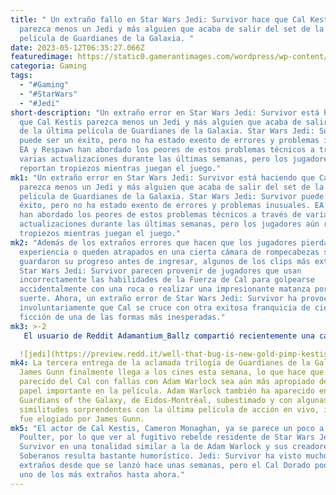 ```yaml
---
title: " Un extraño fallo en Star Wars Jedi: Survivor hace que Cal Kestis
  parezca menos un Jedi y más alguien que acaba de salir del set de la última
  película de Guardianes de la Galaxia. "
date: 2023-05-12T06:35:27.066Z
featuredimage: https://static0.gamerantimages.com/wordpress/wp-content/uploads/2023/05/star-wars-jedi-survivor-cal-kestis-guardians-of-the-galaxy.jpg?q=50&fit=contain&w=1140&h=&dpr=1.5
categoria: Gaming
tags:
  - "#Gaming"
  - "#StarWars"
  - "#Jedi"
short-description: "Un extraño error en Star Wars Jedi: Survivor está haciendo
  que Cal Kestis parezca menos un Jedi y más alguien que acaba de salir del set
  de la última película de Guardianes de la Galaxia. Star Wars Jedi: Survivor
  puede ser un éxito, pero no ha estado exento de errores y problemas inusuales.
  EA y Respawn han abordado los peores de estos problemas técnicos a través de
  varias actualizaciones durante las últimas semanas, pero los jugadores aún
  reportan tropiezos mientras juegan el juego."
mk1: "Un extraño error en Star Wars Jedi: Survivor está haciendo que Cal Kestis
  parezca menos un Jedi y más alguien que acaba de salir del set de la última
  película de Guardianes de la Galaxia. Star Wars Jedi: Survivor puede ser un
  éxito, pero no ha estado exento de errores y problemas inusuales. EA y Respawn
  han abordado los peores de estos problemas técnicos a través de varias
  actualizaciones durante las últimas semanas, pero los jugadores aún reportan
  tropiezos mientras juegan el juego."
mk2: "Además de los extraños errores que hacen que los jugadores pierdan
  experiencia o queden atrapados en una cierta cámara de rompecabezas si no
  guardaron su progreso antes de ingresar, algunos de los clips más extraños de
  Star Wars Jedi: Survivor parecen provenir de jugadores que usan
  incorrectamente las habilidades de la Fuerza de Cal para golpearse
  accidentalmente con una roca o realizar una impresionante matanza por pura
  suerte. Ahora, un extraño error de Star Wars Jedi: Survivor ha provocado
  involuntariamente que Cal se cruce con otra exitosa franquicia de ciencia
  ficción de una de las formas más inesperadas."
mk3: >-2
   El usuario de Reddit Adamantium_Ballz compartió recientemente una captura de pantalla de un Cal Kestis con fallas en r/StarWarsJediSurvivor, que hace que el héroe Jedi parezca estar completamente hecho de oro. Al menos un usuario en la sección de comentarios ha comparado esta versión dorada de Cal de Star Wars Jedi: Survivor con la interpretación de Will Poulter de Adam Warlock de Guardianes de la Galaxia Vol 3. De hecho, el tono dorado metálico de Cal y su atuendo a juego fácilmente podría ser confundido con uno de los Soberanos, la raza de seres genéticamente diseñados que crearon a Adam para vengarse de los Guardianes en el MCU. 

  ![jedi](https://preview.redd.it/well-that-bug-is-new-gold-pimp-kestis-v0-i4qjgiyyk8za1.png?width=640&crop=smart&auto=webp&v=enabled&s=cb74aff9a687beaf7cc27f3e84d7a63aa891f907 "jedi")
mk4: La tercera entrega de la aclamada trilogía de Guardianes de la Galaxia de
  James Gunn finalmente llega a los cines esta semana, lo que hace que el
  parecido del Cal con fallas con Adam Warlock sea aún más apropiado debido a su
  papel importante en la película. Adam Warlock también ha aparecido en Marvel's
  Guardians of the Galaxy, de Eidos-Montréal, subestimado y con algunas
  similitudes sorprendentes con la última película de acción en vivo, incluso
  fue elogiado por James Gunn.
mk5: "El actor de Cal Kestis, Cameron Monaghan, ya se parece un poco a Will
  Poulter, por lo que ver al fugitivo rebelde residente de Star Wars Jedi:
  Survivor en una tonalidad similar a la de Adam Warlock y sus creadores
  Soberanos resulta bastante humorístico. Jedi: Survivor ha visto muchos errores
  extraños desde que se lanzó hace unas semanas, pero el Cal Dorado podría ser
  uno de los más extraños hasta ahora."
---
```

